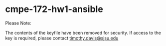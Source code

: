 # cmpe-172-hw1-ansible

Please Note: 

The contents of the keyfile have been removed for security.
If access to the key is required, please contact timothy.davis@sjsu.edu